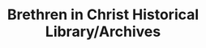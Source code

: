---
layout: repo
title: "Brethren in Christ Historical Library/Archives"
id: 14096
permalink: repos/14096/
---